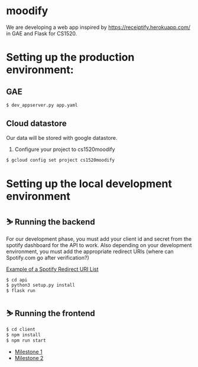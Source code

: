 # moodify
We are developing a web app inspired by https://receiptify.herokuapp.com/ in GAE and Flask for CS1520. 

# Setting up the production environment:

## GAE

```bash
$ dev_appserver.py app.yaml
```

## Cloud datastore
Our data will be stored with google datastore.

1) Configure your project to cs1520moodify

```bash
$ gcloud config set project cs1520moodify
```


# Setting up the local development environment

## ⛷ Running the backend
For our development phase, you must add your client id and secret from the spotify dashboard for the API to work. Also depending on your development environment, you must add the appropriate redirect URIs (where can Spotify.com go after verification?) 

[Example of a Spotify Redirect URI List](https://user-images.githubusercontent.com/42332446/200457221-f1236cea-b44a-4050-adf6-7513b8d10963.png)

```bash
$ cd api
$ python3 setup.py install
$ flask run
```

## ⛷ Running the frontend

```bash
$ cd client
$ npm install
$ npm run start
```

- [Milestone 1](https://youtu.be/dSuuu2swJ7s)
- [Milestone 2](https://www.youtube.com/watch?v=nW4ZB0cE-kU&ab_channel=JeffersonLeonata)
